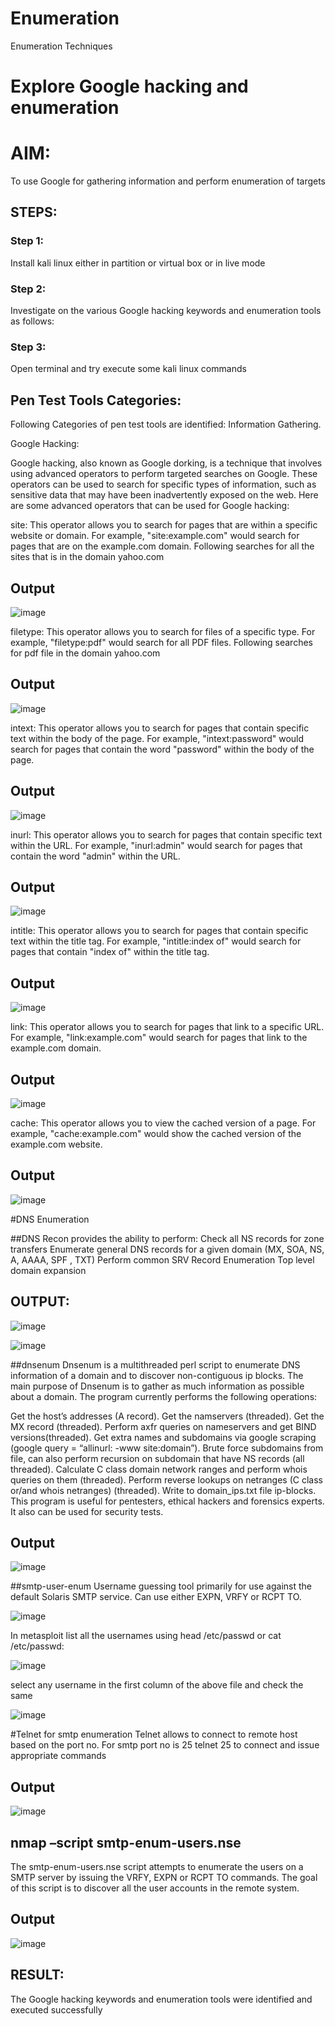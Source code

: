 # Enumeration
Enumeration Techniques

# Explore Google hacking and enumeration 

# AIM:

To use Google for gathering information and perform enumeration of targets

## STEPS:

### Step 1:

Install kali linux either in partition or virtual box or in live mode

### Step 2:

Investigate on the various Google hacking keywords and enumeration tools as follows:


### Step 3:
Open terminal and try execute some kali linux commands

## Pen Test Tools Categories:  

Following Categories of pen test tools are identified:
Information Gathering.

Google Hacking:

Google hacking, also known as Google dorking, is a technique that involves using advanced operators to perform targeted searches on Google. These operators can be used to search for specific types of information, such as sensitive data that may have been inadvertently exposed on the web. Here are some advanced operators that can be used for Google hacking:

site: This operator allows you to search for pages that are within a specific website or domain. For example, "site:example.com" would search for pages that are on the example.com domain.
Following searches for all the sites that is in the domain yahoo.com

## Output

![image](https://github.com/Vasanthpushpa/Enumeration/assets/119291100/72ad5e2b-641f-4fc7-8540-fef3b84de636)


filetype: This operator allows you to search for files of a specific type. For example, "filetype:pdf" would search for all PDF files.
Following searches for pdf file in the domain yahoo.com

## Output

![image](https://github.com/Vasanthpushpa/Enumeration/assets/119291100/61fac389-5cd5-49d3-8b73-f9c611f91d58)


intext: This operator allows you to search for pages that contain specific text within the body of the page. For example, "intext:password" would search for pages that contain the word "password" within the body of the page.

## Output

![image](https://github.com/Vasanthpushpa/Enumeration/assets/119291100/98a8b9a1-aff8-415f-8036-9b4dc75e6178)



inurl: This operator allows you to search for pages that contain specific text within the URL. For example, "inurl:admin" would search for pages that contain the word "admin" within the URL.

## Output

![image](https://github.com/Vasanthpushpa/Enumeration/assets/119291100/dd72de28-c958-4d67-abed-710aa69462a7)


intitle: This operator allows you to search for pages that contain specific text within the title tag. For example, "intitle:index of" would search for pages that contain "index of" within the title tag.

## Output

![image](https://github.com/Vasanthpushpa/Enumeration/assets/119291100/c82c63d6-913a-4ee3-828d-ded6b6a4866f)


link: This operator allows you to search for pages that link to a specific URL. For example, "link:example.com" would search for pages that link to the example.com domain.

## Output

![image](https://github.com/Vasanthpushpa/Enumeration/assets/119291100/ef0fc5b0-31c0-497a-b61c-6c2c81f36bbf)


cache: This operator allows you to view the cached version of a page. For example, "cache:example.com" would show the cached version of the example.com website.

## Output

![image](https://github.com/Vasanthpushpa/Enumeration/assets/119291100/eb7c5635-dce4-47f3-815d-89600cac8ccf)


 
#DNS Enumeration


##DNS Recon
provides the ability to perform:
Check all NS records for zone transfers
Enumerate general DNS records for a given domain (MX, SOA, NS, A, AAAA, SPF , TXT)
Perform common SRV Record Enumeration
Top level domain expansion
## OUTPUT:

![image](https://github.com/Vasanthpushpa/Enumeration/assets/119291100/514e6938-627b-456e-9629-fc6b714dbc0b)

![image](https://github.com/Vasanthpushpa/Enumeration/assets/119291100/4a85fc7d-674c-48d7-b79c-5676f5df2631)

##dnsenum
Dnsenum is a multithreaded perl script to enumerate DNS information of a domain and to discover non-contiguous ip blocks. The main purpose of Dnsenum is to gather as much information as possible about a domain. The program currently performs the following operations:

Get the host’s addresses (A record).
Get the namservers (threaded).
Get the MX record (threaded).
Perform axfr queries on nameservers and get BIND versions(threaded).
Get extra names and subdomains via google scraping (google query = “allinurl: -www site:domain”).
Brute force subdomains from file, can also perform recursion on subdomain that have NS records (all threaded).
Calculate C class domain network ranges and perform whois queries on them (threaded).
Perform reverse lookups on netranges (C class or/and whois netranges) (threaded).
Write to domain_ips.txt file ip-blocks.
This program is useful for pentesters, ethical hackers and forensics experts. It also can be used for security tests.

## Output

![image](https://github.com/Vasanthpushpa/Enumeration/assets/119291100/f5e7b77a-408e-408b-9fae-d5da4f52ddbe)



##smtp-user-enum
Username guessing tool primarily for use against the default Solaris SMTP service. Can use either EXPN, VRFY or RCPT TO.

![image](https://github.com/Vasanthpushpa/Enumeration/assets/119291100/3c4748cd-469a-448f-b586-0f17b013418a)


In metasploit list all the usernames using head /etc/passwd or cat /etc/passwd:

![image](https://github.com/Vasanthpushpa/Enumeration/assets/119291100/2a09e248-65b7-4036-9842-803d15571679)


select any username in the first column of the above file and check the same

![image](https://github.com/Vasanthpushpa/Enumeration/assets/119291100/30d7ec60-5d58-41be-88f3-46a14d5fe2a7)


#Telnet for smtp enumeration
Telnet allows to connect to remote host based on the port no. For smtp port no is 25
telnet <host address> 25 to connect
and issue appropriate commands

## Output

![image](https://github.com/Vasanthpushpa/Enumeration/assets/119291100/46cdd6f6-fdf5-4439-a99e-15ca3bf46db8)

  
## nmap –script smtp-enum-users.nse <hostname>

The smtp-enum-users.nse script attempts to enumerate the users on a SMTP server by issuing the VRFY, EXPN or RCPT TO commands. The goal of this script is to discover all the user accounts in the remote system.

## Output

![image](https://github.com/Vasanthpushpa/Enumeration/assets/119291100/17d9daaf-54c6-4da6-873d-43a296de085f)


## RESULT:
The Google hacking keywords and enumeration tools were identified and executed successfully

